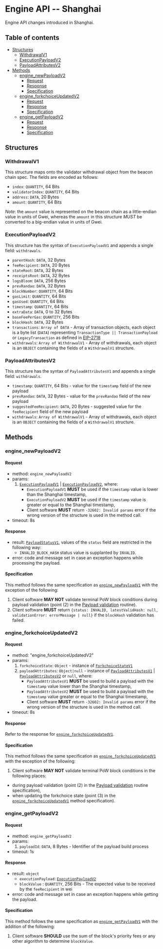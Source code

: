 # Engine API -- Shanghai

Engine API changes introduced in Shanghai.

## Table of contents

<!-- START doctoc generated TOC please keep comment here to allow auto update -->
<!-- DON'T EDIT THIS SECTION, INSTEAD RE-RUN doctoc TO UPDATE -->

- [Structures](#structures)
  - [WithdrawalV1](#withdrawalv1)
  - [ExecutionPayloadV2](#executionpayloadv2)
  - [PayloadAttributesV2](#payloadattributesv2)
- [Methods](#methods)
  - [engine_newPayloadV2](#engine_newpayloadv2)
    - [Request](#request)
    - [Response](#response)
    - [Specification](#specification)
  - [engine_forkchoiceUpdatedV2](#engine_forkchoiceupdatedv2)
    - [Request](#request-1)
    - [Response](#response-1)
    - [Specification](#specification-1)
  - [engine_getPayloadV2](#engine_getpayloadv2)
    - [Request](#request-2)
    - [Response](#response-2)
    - [Specification](#specification-2)

<!-- END doctoc generated TOC please keep comment here to allow auto update -->

## Structures

### WithdrawalV1

This structure maps onto the validator withdrawal object from the beacon chain spec.
The fields are encoded as follows:

- `index`: `QUANTITY`, 64 Bits
- `validatorIndex`: `QUANTITY`, 64 Bits
- `address`: `DATA`, 20 Bytes
- `amount`: `QUANTITY`, 64 Bits

*Note*: the `amount` value is represented on the beacon chain as a little-endian value in units of Gwei, whereas the
`amount` in this structure *MUST* be converted to a big-endian value in units of Gwei.

### ExecutionPayloadV2

This structure has the syntax of `ExecutionPayloadV1` and appends a single field: `withdrawals`.

- `parentHash`: `DATA`, 32 Bytes
- `feeRecipient`:  `DATA`, 20 Bytes
- `stateRoot`: `DATA`, 32 Bytes
- `receiptsRoot`: `DATA`, 32 Bytes
- `logsBloom`: `DATA`, 256 Bytes
- `prevRandao`: `DATA`, 32 Bytes
- `blockNumber`: `QUANTITY`, 64 Bits
- `gasLimit`: `QUANTITY`, 64 Bits
- `gasUsed`: `QUANTITY`, 64 Bits
- `timestamp`: `QUANTITY`, 64 Bits
- `extraData`: `DATA`, 0 to 32 Bytes
- `baseFeePerGas`: `QUANTITY`, 256 Bits
- `blockHash`: `DATA`, 32 Bytes
- `transactions`: `Array of DATA` - Array of transaction objects, each object is a byte list (`DATA`) representing `TransactionType || TransactionPayload` or `LegacyTransaction` as defined in [EIP-2718](https://eips.ethereum.org/EIPS/eip-2718)
- `withdrawals`: `Array of WithdrawalV1` - Array of withdrawals, each object is an `OBJECT` containing the fields of a `WithdrawalV1` structure.

### PayloadAttributesV2

This structure has the syntax of `PayloadAttributesV1` and appends a single field: `withdrawals`.

- `timestamp`: `QUANTITY`, 64 Bits - value for the `timestamp` field of the new payload
- `prevRandao`: `DATA`, 32 Bytes - value for the `prevRandao` field of the new payload
- `suggestedFeeRecipient`: `DATA`, 20 Bytes - suggested value for the `feeRecipient` field of the new payload
- `withdrawals`: `Array of WithdrawalV1` - Array of withdrawals, each object is an `OBJECT` containing the fields of a `WithdrawalV1` structure.

## Methods

### engine_newPayloadV2

#### Request

* method: `engine_newPayloadV2`
* params:
  1. [`ExecutionPayloadV1`](#./paris.md#ExecutionPayloadV1) | [`ExecutionPayloadV2`](#ExecutionPayloadV2), where:
      - `ExecutionPayloadV1` **MUST** be used if the `timestamp` value is lower than the Shanghai timestamp,
      - `ExecutionPayloadV2` **MUST** be used if the `timestamp` value is greater or equal to the Shanghai timestamp,
      - Client software **MUST** return `-32602: Invalid params` error if the wrong version of the structure is used in the method call.
* timeout: 8s

#### Response

* result: [`PayloadStatusV1`](./paris.md#payloadstatusv1), values of the `status` field are restricted in the following way:
  - `INVALID_BLOCK_HASH` status value is supplanted by `INVALID`.
* error: code and message set in case an exception happens while processing the payload.

#### Specification

This method follows the same specification as [`engine_newPayloadV1`](./paris.md#engine_newpayloadv1) with the exception of the following:

1. Client software **MAY NOT** validate terminal PoW block conditions during payload validation (point (2) in the [Payload validation](./paris.md#payload-validation) routine).
2. Client software **MUST** return `{status: INVALID, latestValidHash: null, validationError: errorMessage | null}` if the `blockHash` validation has failed.

### engine_forkchoiceUpdatedV2

#### Request

* method: "engine_forkchoiceUpdatedV2"
* params:
  1. `forkchoiceState`: `Object` - instance of [`ForkchoiceStateV1`](./paris.md#ForkchoiceStateV1)
  2. `payloadAttributes`: `Object|null` - instance of [`PayloadAttributesV1`](./paris.md#PayloadAttributesV1) | [`PayloadAttributesV2`](#PayloadAttributesV2) or `null`, where:
      - `PayloadAttributesV1` **MUST** be used to build a payload with the `timestamp` value lower than the Shanghai timestamp,
      - `PayloadAttributesV2` **MUST** be used to build a payload with the `timestamp` value greater or equal to the Shanghai timestamp,
      - Client software **MUST** return `-32602: Invalid params` error if the wrong version of the structure is used in the method call.
* timeout: 8s

#### Response

Refer to the response for [`engine_forkchoiceUpdatedV1`](./paris.md#engine_forkchoiceupdatedv1).

#### Specification

This method follows the same specification as [`engine_forkchoiceUpdatedV1`](./paris.md#engine_forkchoiceupdatedv1) with the exception of the following:

1. Client software **MAY NOT** validate terminal PoW block conditions in the following places:
  - during payload validation (point (2) in the [Payload validation](./paris.md#payload-validation) routine specification),
  - when updating the forkchoice state (point (3) in the [`engine_forkchoiceUpdatedV1`](./paris.md#engine_forkchoiceupdatedv1) method specification).

### engine_getPayloadV2

#### Request

* method: `engine_getPayloadV2`
* params:
  1. `payloadId`: `DATA`, 8 Bytes - Identifier of the payload build process
* timeout: 1s

#### Response

* result: `object`
  - `executionPayload`: [`ExecutionPayloadV2`](#ExecutionPayloadV2)
  - `blockValue` : `QUANTITY`, 256 Bits - The expected value to be received by the `feeRecipient` in wei
* error: code and message set in case an exception happens while getting the payload.

#### Specification

This method follows the same specification as [`engine_getPayloadV1`](./paris.md#engine_getpayloadv1) with the addition of the following:

  1. Client software **SHOULD** use the sum of the block's priority fees or any other algorithm to determine `blockValue`.
